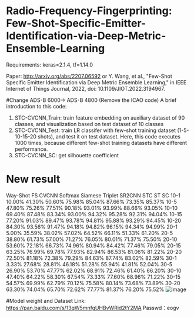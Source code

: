 # Radio-Frequency-Fingerprinting: Few-Shot-Specific-Emitter-Identification-via-Deep-Metric-Ensemble-Learning

Requirements: keras=2.1.4, tf=1.14.0

Paper: http://arxiv.org/abs/2207.06592 or Y. Wang, et al., "Few-Shot Specific Emitter Identification via Deep Metric Ensemble Learning," in IEEE Internet of Things Journal, 2022, doi: 10.1109/JIOT.2022.3194967.

#Change ADS-B 6000-> ADS-B 4800 (Remove the ICAO code)
A brief introduction to this code:
1. STC-CVCNN_Train: train feature embedding on auxiliary dataset of 90 classes, and visualization based on test dataset of 10 classes
2. STC-CVCNN_Test: train LR classifer with few-shot training dataset (1-5-10-15-20 shots), and test it on test dataset. Here, this code executes 1000 times, because different few-shot training datasets have different performance.
3. STC-CVCNN_SC: get silhouette coefficient

# New result
 Way-Shot	FS CVCNN	Softmax	Siamese	Triplet	SR2CNN	STC	ST	SC
10-1	10.00%	41.30%	50.60%	75.98%	85.04%	87.66%	73.35%	85.37%
10-5	47.80%	75.26%	77.51%	90.18%	93.01%	93.99%	88.66%	93.05%
10-10	69.40%	87.48%	83.34%	93.00%	94.32%	95.28%	92.31%	94.04%
10-15	77.20%	91.03%	89.47%	93.78%	94.81%	95.88%	93.29%	94.45%
10-20	84.30%	93.56%	91.47%	94.18%	94.82%	96.15%	94.34%	94.99%
20-1	5.00%	35.59%	38.02%	57.02%	64.52%	66.11%	51.33%	61.20%
20-5	38.80%	61.73%	57.00%	71.27%	76.05%	80.01%	71.37%	75.50%
20-10	53.60%	72.18%	66.73%	74.96%	80.94%	84.42%	77.46%	79.05%
20-15	63.25%	76.99%	69.78%	77.93%	82.94%	86.53%	81.06%	81.22%
20-20	72.50%	81.18%	72.38%	79.29%	84.63%	87.74%	83.02%	82.59%
30-1	3.33%	27.68%	28.81%	46.18%	51.28%	55.94%	41.81%	52.04%
30-5	26.90%	53.70%	47.77%	62.02%	68.91%	72.46%	61.40%	66.20%
30-10	47.40%	64.22%	58.30%	67.54%	73.33%	77.60%	68.96%	71.22%
30-15	54.57%	69.99%	62.79%	70.12%	75.58%	80.14%	73.68%	73.89%
30-20	63.30%	74.04%	65.70%	72.62%	77.77%	81.37%	76.20%	75.52%
![image](https://user-images.githubusercontent.com/107237593/200116502-f42f1a2c-a0d2-4d45-b88f-05cc00bd3744.png)

#Model weight and Dataset
Link: https://pan.baidu.com/s/13qW5mnfgUHBvWRid2tY2MA 
Passwd：eogv
